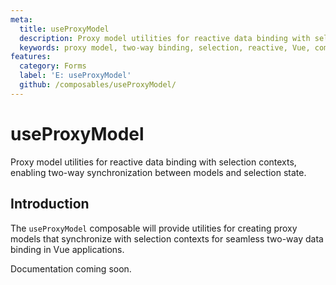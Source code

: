 ```yaml
---
meta:
  title: useProxyModel
  description: Proxy model utilities for reactive data binding with selection contexts.
  keywords: proxy model, two-way binding, selection, reactive, Vue, composable
features:
  category: Forms
  label: 'E: useProxyModel'
  github: /composables/useProxyModel/
---
```


# useProxyModel

Proxy model utilities for reactive data binding with selection contexts, enabling two-way synchronization between models and selection state.

<DocsPageFeatures :frontmatter />

## Introduction

The `useProxyModel` composable will provide utilities for creating proxy models that synchronize with selection contexts for seamless two-way data binding in Vue applications.

Documentation coming soon.
